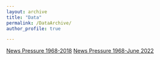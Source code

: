 ```yaml
---
layout: archive
title: "Data"
permalink: /DataArchive/
author_profile: true

---
```



[News Pressure 1968-2018](https://davidstro.github.io/David-Stromberg/files/newspressure_1968_2018.dta)
[News Pressure 1968-June 2022](https://davidstro.github.io/David-Stromberg/files/Vanderbilt_1968_June2022.dta)

